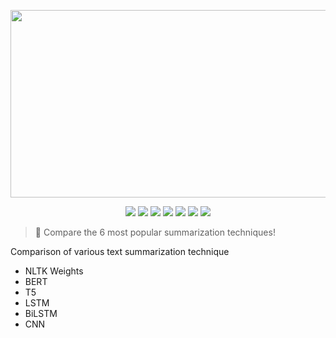 <p align=center>
    <img src="./static/img/analysis.gif" width="960" height="300">
</p>

<p align=center>
    <a target="_blank" href="https://travis-ci.com/chonyy/text-summarization-comparison" title="Build Status"><img src="https://travis-ci.com/chonyy/text-summarization-comparison.svg?branch=master"></a>
    <a target="_blank" href="#" title="language count"><img src="https://img.shields.io/github/languages/count/chonyy/text-summarization-comparison"></a>
    <a target="_blank" href="#" title="top language"><img src="https://img.shields.io/github/languages/top/chonyy/text-summarization-comparison?color=orange"></a>
    <a target="_blank" href="https://img.shields.io/github/pipenv/locked/python-version/chonyy/daily-nba" title="Python version"><img src="https://img.shields.io/github/pipenv/locked/python-version/chonyy/daily-nba?color=green"></a>
    <a target="_blank" href="https://opensource.org/licenses/MIT" title="License: MIT"><img src="https://img.shields.io/badge/License-MIT-blue.svg"></a>
    <a target="_blank" href="#" title="repo size"><img src="https://img.shields.io/github/repo-size/chonyy/text-summarization-comparison"></a>
    <a target="_blank" href="http://makeapullrequest.com" title="PRs Welcome"><img src="https://img.shields.io/badge/PRs-welcome-brightgreen.svg"></a>
</p>

> 📑 Compare the 6 most popular summarization techniques!

Comparison of various text summarization technique

- NLTK Weights
- BERT
- T5
- LSTM
- BiLSTM
- CNN